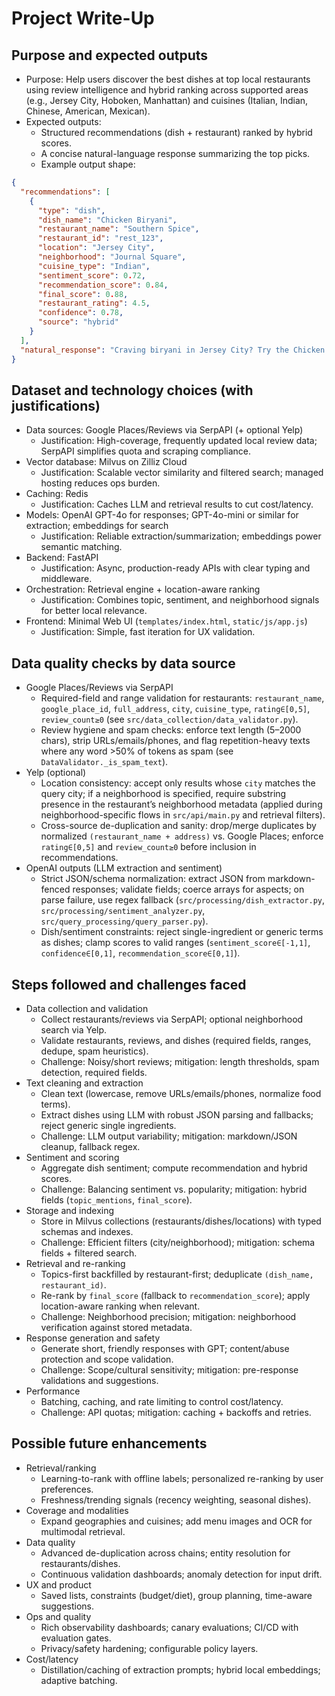 # Project Write-Up

## Purpose and expected outputs
- Purpose: Help users discover the best dishes at top local restaurants using review intelligence and hybrid ranking across supported areas (e.g., Jersey City, Hoboken, Manhattan) and cuisines (Italian, Indian, Chinese, American, Mexican).
- Expected outputs:
  - Structured recommendations (dish + restaurant) ranked by hybrid scores.
  - A concise natural-language response summarizing the top picks.
  - Example output shape:
```json
{
  "recommendations": [
    {
      "type": "dish",
      "dish_name": "Chicken Biryani",
      "restaurant_name": "Southern Spice",
      "restaurant_id": "rest_123",
      "location": "Jersey City",
      "neighborhood": "Journal Square",
      "cuisine_type": "Indian",
      "sentiment_score": 0.72,
      "recommendation_score": 0.84,
      "final_score": 0.88,
      "restaurant_rating": 4.5,
      "confidence": 0.78,
      "source": "hybrid"
    }
  ],
  "natural_response": "Craving biryani in Jersey City? Try the Chicken Biryani at Southern Spice—rich flavor and consistent rave reviews."
}
```

## Dataset and technology choices (with justifications)
- Data sources: Google Places/Reviews via SerpAPI (+ optional Yelp)
  - Justification: High-coverage, frequently updated local review data; SerpAPI simplifies quota and scraping compliance.
- Vector database: Milvus on Zilliz Cloud
  - Justification: Scalable vector similarity and filtered search; managed hosting reduces ops burden.
- Caching: Redis
  - Justification: Caches LLM and retrieval results to cut cost/latency.
- Models: OpenAI GPT-4o for responses; GPT-4o-mini or similar for extraction; embeddings for search
  - Justification: Reliable extraction/summarization; embeddings power semantic matching.
- Backend: FastAPI
  - Justification: Async, production-ready APIs with clear typing and middleware.
- Orchestration: Retrieval engine + location-aware ranking
  - Justification: Combines topic, sentiment, and neighborhood signals for better local relevance.
- Frontend: Minimal Web UI (`templates/index.html`, `static/js/app.js`)
  - Justification: Simple, fast iteration for UX validation.

## Data quality checks by data source
- Google Places/Reviews via SerpAPI
  - Required-field and range validation for restaurants: `restaurant_name`, `google_place_id`, `full_address`, `city`, `cuisine_type`, `rating∈[0,5]`, `review_count≥0` (see `src/data_collection/data_validator.py`).
  - Review hygiene and spam checks: enforce text length (5–2000 chars), strip URLs/emails/phones, and flag repetition-heavy texts where any word >50% of tokens as spam (see `DataValidator._is_spam_text`).
- Yelp (optional)
  - Location consistency: accept only results whose `city` matches the query city; if a neighborhood is specified, require substring presence in the restaurant’s neighborhood metadata (applied during neighborhood-specific flows in `src/api/main.py` and retrieval filters).
  - Cross-source de-duplication and sanity: drop/merge duplicates by normalized `(restaurant_name + address)` vs. Google Places; enforce `rating∈[0,5]` and `review_count≥0` before inclusion in recommendations.
- OpenAI outputs (LLM extraction and sentiment)
  - Strict JSON/schema normalization: extract JSON from markdown-fenced responses; validate fields; coerce arrays for aspects; on parse failure, use regex fallback (`src/processing/dish_extractor.py`, `src/processing/sentiment_analyzer.py`, `src/query_processing/query_parser.py`).
  - Dish/sentiment constraints: reject single-ingredient or generic terms as dishes; clamp scores to valid ranges (`sentiment_score∈[-1,1]`, `confidence∈[0,1]`, `recommendation_score∈[0,1]`).

## Steps followed and challenges faced
- Data collection and validation
  - Collect restaurants/reviews via SerpAPI; optional neighborhood search via Yelp.
  - Validate restaurants, reviews, and dishes (required fields, ranges, dedupe, spam heuristics).
  - Challenge: Noisy/short reviews; mitigation: length thresholds, spam detection, required fields.
- Text cleaning and extraction
  - Clean text (lowercase, remove URLs/emails/phones, normalize food terms).
  - Extract dishes using LLM with robust JSON parsing and fallbacks; reject generic single ingredients.
  - Challenge: LLM output variability; mitigation: markdown/JSON cleanup, fallback regex.
- Sentiment and scoring
  - Aggregate dish sentiment; compute recommendation and hybrid scores.
  - Challenge: Balancing sentiment vs. popularity; mitigation: hybrid fields (`topic_mentions`, `final_score`).
- Storage and indexing
  - Store in Milvus collections (restaurants/dishes/locations) with typed schemas and indexes.
  - Challenge: Efficient filters (city/neighborhood); mitigation: schema fields + filtered search.
- Retrieval and re-ranking
  - Topics-first backfilled by restaurant-first; deduplicate `(dish_name, restaurant_id)`.
  - Re-rank by `final_score` (fallback to `recommendation_score`); apply location-aware ranking when relevant.
  - Challenge: Neighborhood precision; mitigation: neighborhood verification against stored metadata.
- Response generation and safety
  - Generate short, friendly responses with GPT; content/abuse protection and scope validation.
  - Challenge: Scope/cultural sensitivity; mitigation: pre-response validations and suggestions.
- Performance
  - Batching, caching, and rate limiting to control cost/latency.
  - Challenge: API quotas; mitigation: caching + backoffs and retries.

## Possible future enhancements
- Retrieval/ranking
  - Learning-to-rank with offline labels; personalized re-ranking by user preferences.
  - Freshness/trending signals (recency weighting, seasonal dishes).
- Coverage and modalities
  - Expand geographies and cuisines; add menu images and OCR for multimodal retrieval.
- Data quality
  - Advanced de-duplication across chains; entity resolution for restaurants/dishes.
  - Continuous validation dashboards; anomaly detection for input drift.
- UX and product
  - Saved lists, constraints (budget/diet), group planning, time-aware suggestions.
- Ops and quality
  - Rich observability dashboards; canary evaluations; CI/CD with evaluation gates.
  - Privacy/safety hardening; configurable policy layers.
- Cost/latency
  - Distillation/caching of extraction prompts; hybrid local embeddings; adaptive batching.

